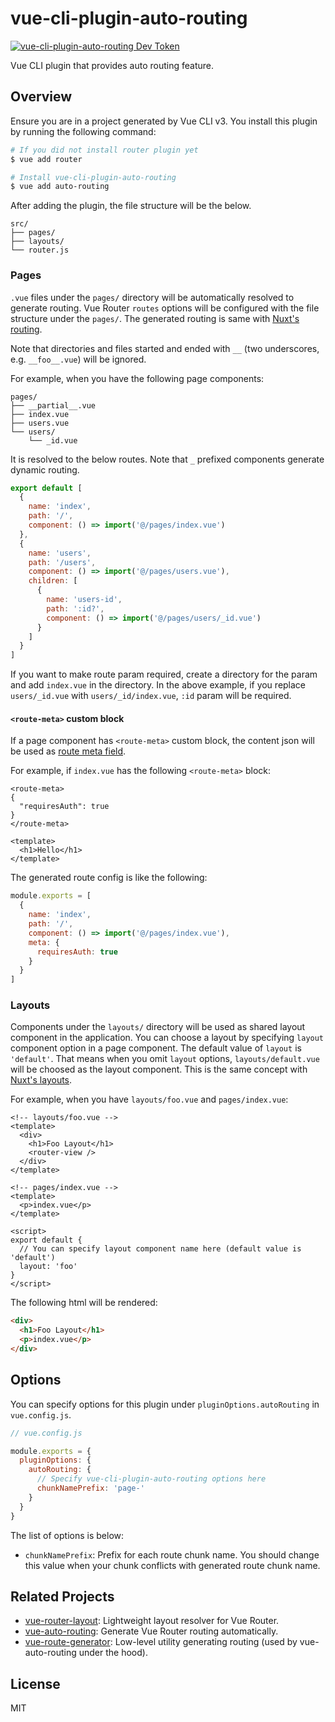 # vue-cli-plugin-auto-routing

[![vue-cli-plugin-auto-routing Dev Token](https://badge.devtoken.rocks/vue-cli-plugin-auto-routing)](https://devtoken.rocks/package/vue-cli-plugin-auto-routing)

Vue CLI plugin that provides auto routing feature.

## Overview

Ensure you are in a project generated by Vue CLI v3. You install this plugin by running the following command:

```bash
# If you did not install router plugin yet
$ vue add router

# Install vue-cli-plugin-auto-routing
$ vue add auto-routing
```

After adding the plugin, the file structure will be the below.

```
src/
├── pages/
├── layouts/
└── router.js
```

### Pages

`.vue` files under the `pages/` directory will be automatically resolved to generate routing. Vue Router `routes` options will be configured with the file structure under the `pages/`. The generated routing is same with [Nuxt's routing](https://nuxtjs.org/guide/routing).

Note that directories and files started and ended with `__` (two underscores, e.g. `__foo__.vue`) will be ignored.

For example, when you have the following page components:

```
pages/
├── __partial__.vue
├── index.vue
├── users.vue
└── users/
    └── _id.vue
```

It is resolved to the below routes. Note that `_` prefixed components generate dynamic routing.

```js
export default [
  {
    name: 'index',
    path: '/',
    component: () => import('@/pages/index.vue')
  },
  {
    name: 'users',
    path: '/users',
    component: () => import('@/pages/users.vue'),
    children: [
      {
        name: 'users-id',
        path: ':id?',
        component: () => import('@/pages/users/_id.vue')
      }
    ]
  }
]
```

If you want to make route param required, create a directory for the param and add `index.vue` in the directory. In the above example, if you replace `users/_id.vue` with `users/_id/index.vue`, `:id` param will be required.

#### `<route-meta>` custom block

If a page component has `<route-meta>` custom block, the content json will be used as [route meta field](https://router.vuejs.org/guide/advanced/meta.html).

For example, if `index.vue` has the following `<route-meta>` block:

```vue
<route-meta>
{
  "requiresAuth": true
}
</route-meta>

<template>
  <h1>Hello</h1>
</template>
```

The generated route config is like the following:

```js
module.exports = [
  {
    name: 'index',
    path: '/',
    component: () => import('@/pages/index.vue'),
    meta: {
      requiresAuth: true
    }
  }
]
```

### Layouts

Components under the `layouts/` directory will be used as shared layout component in the application. You can choose a layout by specifying `layout` component option in a page component. The default value of `layout` is `'default'`. That means when you omit `layout` options, `layouts/default.vue` will be choosed as the layout component. This is the same concept with [Nuxt's layouts](https://nuxtjs.org/guide/views#layouts).

For example, when you have `layouts/foo.vue` and `pages/index.vue`:

```vue
<!-- layouts/foo.vue -->
<template>
  <div>
    <h1>Foo Layout</h1>
    <router-view />
  </div>
</template>
```

```vue
<!-- pages/index.vue -->
<template>
  <p>index.vue</p>
</template>

<script>
export default {
  // You can specify layout component name here (default value is 'default')
  layout: 'foo'
}
</script>
```

The following html will be rendered:

```html
<div>
  <h1>Foo Layout</h1>
  <p>index.vue</p>
</div>
```

## Options

You can specify options for this plugin under `pluginOptions.autoRouting` in `vue.config.js`.

```js
// vue.config.js

module.exports = {
  pluginOptions: {
    autoRouting: {
      // Specify vue-cli-plugin-auto-routing options here
      chunkNamePrefix: 'page-'
    }
  }
}
```

The list of options is below:

- `chunkNamePrefix`: Prefix for each route chunk name. You should change this value when your chunk conflicts with generated route chunk name.

## Related Projects

- [vue-router-layout](https://github.com/ktsn/vue-router-layout): Lightweight layout resolver for Vue Router.
- [vue-auto-routing](https://github.com/ktsn/vue-auto-routing): Generate Vue Router routing automatically.
- [vue-route-generator](https://github.com/ktsn/vue-route-generator): Low-level utility generating routing (used by vue-auto-routing under the hood).

## License

MIT
